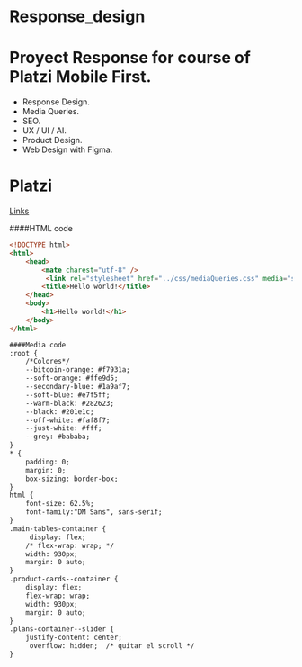 # Response_design 
# Proyect Response for course of Platzi Mobile First. 
- Response Design.
- Media Queries.
- SEO.
- UX / UI / AI. 
- Product Design.
- Web Design with Figma.

# Platzi 
[Links](https://platzi.com/home)

####HTML code
```html
<!DOCTYPE html>
<html>
    <head>
        <mate charest="utf-8" />
         <link rel="stylesheet" href="../css/mediaQueries.css" media="screen and (min-width: 930px)">
        <title>Hello world!</title>
    </head>
    <body>
        <h1>Hello world!</h1>
    </body>
</html>

####Media code
:root {
    /*Colores*/
    --bitcoin-orange: #f7931a;
    --soft-orange: #ffe9d5;
    --secondary-blue: #1a9af7;
    --soft-blue: #e7f5ff;
    --warm-black: #282623;
    --black: #201e1c;
    --off-white: #faf8f7;
    --just-white: #fff;
    --grey: #bababa;
}
* {
    padding: 0;
    margin: 0;
    box-sizing: border-box;
}
html {
    font-size: 62.5%;
    font-family:"DM Sans", sans-serif;
}
.main-tables-container {
     display: flex; 
    /* flex-wrap: wrap; */
    width: 930px;
    margin: 0 auto;
}
.product-cards--container {
    display: flex;
    flex-wrap: wrap;
    width: 930px;
    margin: 0 auto;
}
.plans-container--slider {
    justify-content: center;
     overflow: hidden;  /* quitar el scroll */
}